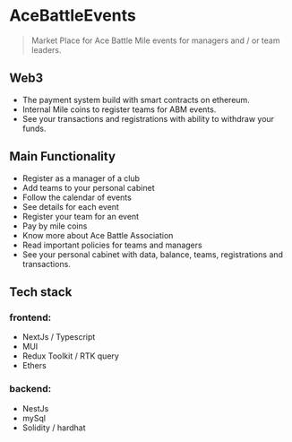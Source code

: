 # AceBattleEvents

> Market Place for Ace Battle Mile events for managers and / or team leaders.

## Web3

- The payment system build with smart contracts on ethereum.
- Internal Mile coins to register teams for ABM events.
- See your transactions and registrations with ability to withdraw your funds.

## Main Functionality

- Register as a manager of a club
- Add teams to your personal cabinet
- Follow the calendar of events
- See details for each event
- Register your team for an event
- Pay by mile coins
- Know more about Ace Battle Association
- Read important policies for teams and managers
- See your personal cabinet with data, balance, teams, registrations and transactions.

## Tech stack

### frontend:

- NextJs / Typescript
- MUI
- Redux Toolkit / RTK query
- Ethers

### backend:

- NestJs
- mySql
- Solidity / hardhat
